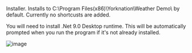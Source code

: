 Installer.  Installs to C:\Program Files(x86)\Yorknation\Weather Demo\ by default.
Currently no shortcusts are added.  

You will need to install .Net 9.0 Desktop runtime.  This will be automatically prompted when you run the program if it's not already installed.

![image](https://github.com/user-attachments/assets/2ec8678b-5cf8-466e-baac-4fdf76d35162)

